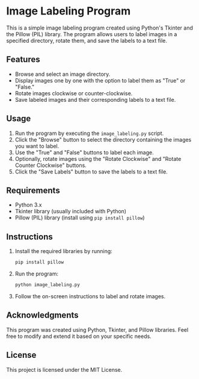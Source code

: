 # Image Labeling Program

This is a simple image labeling program created using Python's Tkinter and the Pillow (PIL) library. The program allows users to label images in a specified directory, rotate them, and save the labels to a text file.

## Features

- Browse and select an image directory.
- Display images one by one with the option to label them as "True" or "False."
- Rotate images clockwise or counter-clockwise.
- Save labeled images and their corresponding labels to a text file.

## Usage

1. Run the program by executing the `image_labeling.py` script.
2. Click the "Browse" button to select the directory containing the images you want to label.
3. Use the "True" and "False" buttons to label each image.
4. Optionally, rotate images using the "Rotate Clockwise" and "Rotate Counter Clockwise" buttons.
5. Click the "Save Labels" button to save the labels to a text file.

## Requirements

- Python 3.x
- Tkinter library (usually included with Python)
- Pillow (PIL) library (install using `pip install pillow`)

## Instructions

1. Install the required libraries by running:

   ```bash
   pip install pillow

2. Run the program:

   ```bash
   python image_labeling.py

3. Follow the on-screen instructions to label and rotate images.

## Acknowledgments
This program was created using Python, Tkinter, and Pillow libraries. Feel free to modify and extend it based on your specific needs.

## License
This project is licensed under the MIT License.
